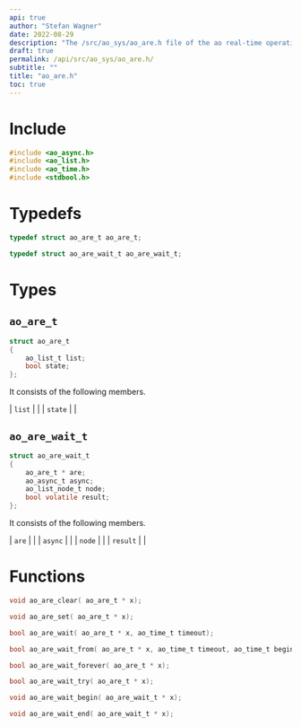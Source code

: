 ```yaml
---
api: true
author: "Stefan Wagner"
date: 2022-08-29
description: "The /src/ao_sys/ao_are.h file of the ao real-time operating system."
draft: true
permalink: /api/src/ao_sys/ao_are.h/
subtitle: ""
title: "ao_are.h"
toc: true
---
```


# Include

```c
#include <ao_async.h>
#include <ao_list.h>
#include <ao_time.h>
#include <stdbool.h>
```

# Typedefs

```c
typedef struct ao_are_t ao_are_t;
```

```c
typedef struct ao_are_wait_t ao_are_wait_t;
```

# Types

## `ao_are_t`

```c
struct ao_are_t
{
    ao_list_t list;
    bool state;
};
```

It consists of the following members.

| `list` | |
| `state` | |

## `ao_are_wait_t`

```c
struct ao_are_wait_t
{
    ao_are_t * are;
    ao_async_t async;
    ao_list_node_t node;
    bool volatile result;
};
```

It consists of the following members.

| `are` | |
| `async` | |
| `node` | |
| `result` | |

# Functions

```c
void ao_are_clear( ao_are_t * x);
```

```c
void ao_are_set( ao_are_t * x);
```

```c
bool ao_are_wait( ao_are_t * x, ao_time_t timeout);
```

```c
bool ao_are_wait_from( ao_are_t * x, ao_time_t timeout, ao_time_t beginning);
```

```c
bool ao_are_wait_forever( ao_are_t * x);
```

```c
bool ao_are_wait_try( ao_are_t * x);
```

```c
void ao_are_wait_begin( ao_are_wait_t * x);
```

```c
void ao_are_wait_end( ao_are_wait_t * x);
```

